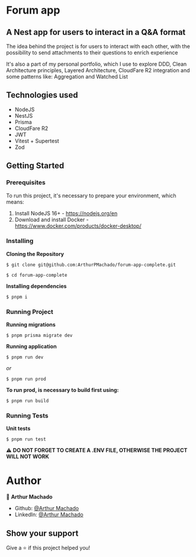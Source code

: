 # Forum app

## A Nest app for users to interact in a Q&A format

The idea behind the project is for users to interact with each other, with the possibility to 
send attachments to their questions to enrich experience

It's also a part of my personal portfolio, which I use to explore DDD, Clean Architecture principles,
Layered Architecture, CloudFare R2 integration and some patterns like: Aggregation and Watched List

## Technologies used

* NodeJS
* NestJS
* Prisma
* CloudFare R2
* JWT
* Vitest + Supertest
* Zod

## Getting Started
### Prerequisites

To run this project, it's necessary to prepare your environment, which means:

1. Install NodeJS 16+ - https://nodejs.org/en
2. Download and install Docker - https://www.docker.com/products/docker-desktop/

### Installing
**Cloning the Repository**
```
$ git clone git@github.com:ArthurPMachado/forum-app-complete.git

$ cd forum-app-complete
```
**Installing dependencies**

```
$ pnpm i
```

### Running Project

**Running migrations**
```
$ pnpm prisma migrate dev
```
**Running application**
```
$ pnpm run dev
```

_or_

```
$ pnpm run prod
```

**To run prod, is necessary to build first using:**

```
$ pnpm run build
```

### Running Tests
**Unit tests**
```
$ pnpm run test
```
⚠️ **DO NOT FORGET TO CREATE A .ENV FILE, OTHERWISE THE PROJECT WILL NOT WORK**

# Author

👤 **Arthur Machado**

- Github: [@Arthur Machado](https://github.com/ArthurPMachado)
- LinkedIn: [@Arthur Machado](https://linkedin.com/in/arthurpmachado)

## Show your support

Give a ⭐️ if this project helped you!
